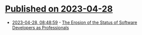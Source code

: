 # [Published on 2023-04-28](index.md)

* [2023-04-28, 08:48:59](https://lobste.rs/s/xpmwpg/erosion_status_software_developers_as) - [The Erosion of the Status of Software Developers as Professionals](https://levelup.gitconnected.com/the-erosion-of-the-status-of-software-developers-as-professionals-c9cd4ba0ae85)
